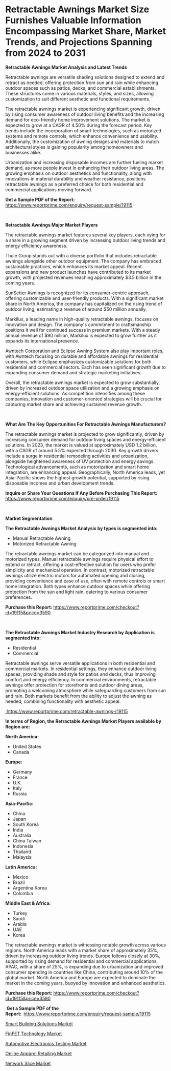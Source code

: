 <p><h1>Retractable Awnings Market Size Furnishes Valuable Information Encompassing Market Share, Market Trends, and Projections Spanning from 2024 to 2031</h1></p><p><strong>Retractable Awnings Market Analysis and Latest Trends</strong></p>
<p><p>Retractable awnings are versatile shading solutions designed to extend and retract as needed, offering protection from sun and rain while enhancing outdoor spaces such as patios, decks, and commercial establishments. These structures come in various materials, styles, and sizes, allowing customization to suit different aesthetic and functional requirements.</p><p>The retractable awnings market is experiencing significant growth, driven by rising consumer awareness of outdoor living benefits and the increasing demand for eco-friendly home improvement solutions. The market is expected to grow at a CAGR of 4.50% during the forecast period. Key trends include the incorporation of smart technologies, such as motorized systems and remote controls, which enhance convenience and usability. Additionally, the customization of awning designs and materials to match architectural styles is gaining popularity among homeowners and businesses alike.</p><p>Urbanization and increasing disposable incomes are further fueling market demand, as more people invest in enhancing their outdoor living areas. The growing emphasis on outdoor aesthetics and functionality, along with innovations in material durability and weather resistance, positions retractable awnings as a preferred choice for both residential and commercial applications moving forward.</p></p>
<p><strong>Get a Sample PDF of the Report:&nbsp;</strong> <a href="https://www.reportprime.com/enquiry/request-sample/19115?utm_campaign=113&utm_medium=2&utm_source=Github&utm_content=ia&utm_term=22112024&utm_id=retractable-awnings">https://www.reportprime.com/enquiry/request-sample/19115</a></p>
<p>&nbsp;</p>
<p><strong>Retractable Awnings Major Market Players</strong></p>
<p><p>The retractable awnings market features several key players, each vying for a share in a growing segment driven by increasing outdoor living trends and energy efficiency awareness. </p><p>Thule Group stands out with a diverse portfolio that includes retractable awnings alongside other outdoor equipment. The company has embraced sustainable practices, which enhances its market appeal. Recent expansions and new product launches have contributed to its market growth, with projected revenues reaching approximately $3.5 billion in the coming years.</p><p>SunSetter Awnings is recognized for its consumer-centric approach, offering customizable and user-friendly products. With a significant market share in North America, the company has capitalized on the rising trend of outdoor living, estimating a revenue of around $50 million annually. </p><p>Markilux, a leading name in high-quality retractable awnings, focuses on innovation and design. The company's commitment to craftsmanship positions it well for continued success in premium markets. With a steady annual revenue of $90 million, Markilux is expected to grow further as it expands its international presence.</p><p>Awntech Corporation and Eclipse Awning System also play important roles, with Awntech focusing on durable and affordable awnings for residential customers, while Eclipse emphasizes customizable solutions for both residential and commercial sectors. Each has seen significant growth due to expanding consumer demand and strategic marketing initiatives.</p><p>Overall, the retractable awnings market is expected to grow substantially, driven by increased outdoor space utilization and a growing emphasis on energy-efficient solutions. As competition intensifies among these companies, innovation and customer-oriented strategies will be crucial for capturing market share and achieving sustained revenue growth.</p></p>
<p>&nbsp;</p>
<p><strong>What Are The Key Opportunities For Retractable Awnings Manufacturers?</strong></p>
<p><p>The retractable awnings market is projected to grow significantly, driven by increasing consumer demand for outdoor living spaces and energy-efficient solutions. In 2023, the market is valued at approximately USD 1.2 billion, with a CAGR of around 5.5% expected through 2030. Key growth drivers include a surge in residential remodeling activities and urbanization, alongside heightened awareness of UV protection and energy savings. Technological advancements, such as motorization and smart home integration, are enhancing appeal. Geographically, North America leads, yet Asia-Pacific shows the highest growth potential, supported by rising disposable incomes and urban development trends.</p></p>
<p><strong>Inquire or Share Your Questions If Any Before Purchasing This Report:</strong> <a href="https://www.reportprime.com/enquiry/pre-order/19115?utm_campaign=113&utm_medium=2&utm_source=Github&utm_content=ia&utm_term=22112024&utm_id=retractable-awnings">https://www.reportprime.com/enquiry/pre-order/19115</a></p>
<p>&nbsp;</p>
<p><strong>Market Segmentation</strong></p>
<p><strong>The Retractable Awnings Market Analysis by types is segmented into:</strong></p>
<p><ul><li>Manual Retractable Awning</li><li>Motorized Retractable Awning</li></ul></p>
<p><p>The retractable awnings market can be categorized into manual and motorized types. Manual retractable awnings require physical effort to extend or retract, offering a cost-effective solution for users who prefer simplicity and mechanical operation. In contrast, motorized retractable awnings utilize electric motors for automated opening and closing, providing convenience and ease of use, often with remote controls or smart home integration. Both types enhance outdoor spaces while offering protection from the sun and light rain, catering to various consumer preferences.</p></p>
<p><strong>Purchase this Report:&nbsp;</strong><a href="https://www.reportprime.com/checkout?id=19115&price=3590&utm_campaign=113&utm_medium=2&utm_source=Github&utm_content=ia&utm_term=22112024&utm_id=retractable-awnings">https://www.reportprime.com/checkout?id=19115&price=3590</a></p>
<p>&nbsp;</p>
<p><strong>The Retractable Awnings Market Industry Research by Application is segmented into:</strong></p>
<p><ul><li>Residential</li><li>Commercial</li></ul></p>
<p><p>Retractable awnings serve versatile applications in both residential and commercial markets. In residential settings, they enhance outdoor living spaces, providing shade and style for patios and decks, thus improving comfort and energy efficiency. In commercial environments, retractable awnings offer protection for storefronts and outdoor dining areas, promoting a welcoming atmosphere while safeguarding customers from sun and rain. Both markets benefit from the ability to adjust the awning as needed, combining functionality with aesthetic appeal.</p></p>
<p><a href="https://www.reportprime.com/retractable-awnings-r19115?utm_campaign=113&utm_medium=2&utm_source=Github&utm_content=ia&utm_term=22112024&utm_id=retractable-awnings">&nbsp;https://www.reportprime.com/retractable-awnings-r19115</a></p>
<p><strong>In terms of Region, the Retractable Awnings Market Players available by Region are:</strong></p>
<p>
    <p> <strong> North America: </strong>
        <ul>
            <li>United States</li>
            <li>Canada</li>
        </ul>
        </p> 
    <p> <strong> Europe: </strong>
        <ul>
            <li>Germany</li>
            <li>France</li>
            <li>U.K.</li>
            <li>Italy</li>
            <li>Russia</li>
        </ul>
        </p> 
    <p> <strong> Asia-Pacific: </strong>
        <ul>
            <li>China</li>
            <li>Japan</li>
            <li>South Korea</li>
            <li>India</li>
            <li>Australia</li>
            <li>China Taiwan</li>
            <li>Indonesia</li>
            <li>Thailand</li>
            <li>Malaysia</li>
        </ul>
        </p> 
    <p> <strong> Latin America: </strong>
        <ul>
            <li>Mexico</li>
            <li>Brazil</li>
            <li>Argentina Korea</li>
            <li>Colombia</li>
        </ul>
        </p> 
    <p> <strong> Middle East & Africa: </strong>
        <ul>
            <li>Turkey</li>
            <li>Saudi</li>
            <li>Arabia</li>
            <li>UAE</li>
            <li>Korea</li>
        </ul>
    </p>
    </p>
<p><p>The retractable awnings market is witnessing notable growth across various regions. North America leads with a market share of approximately 35%, driven by increasing outdoor living trends. Europe follows closely at 30%, supported by rising demand for residential and commercial applications. APAC, with a share of 25%, is expanding due to urbanization and improved consumer spending in countries like China, contributing around 10% of the global market. North America and Europe are expected to dominate the market in the coming years, buoyed by innovation and enhanced aesthetics.</p></p>
<p><strong>Purchase this Report: </strong><a href="https://www.reportprime.com/checkout?id=19115&price=3590&utm_campaign=113&utm_medium=2&utm_source=Github&utm_content=ia&utm_term=22112024&utm_id=retractable-awnings">https://www.reportprime.com/checkout?id=19115&price=3590</a></p>
<p>&nbsp;<strong>Get a Sample PDF of the Report:&nbsp;&nbsp;</strong><a href="https://www.reportprime.com/enquiry/request-sample/19115?utm_campaign=113&utm_medium=2&utm_source=Github&utm_content=ia&utm_term=22112024&utm_id=retractable-awnings">https://www.reportprime.com/enquiry/request-sample/19115</a></p>
<p><strong></strong></p>
<p><p><a href="https://www.linkedin.com/pulse/smart-building-solutions-market-outlook-from-2024--to47c?utm_campaign=113&utm_medium=2&utm_source=Github&utm_content=ia&utm_term=22112024&utm_id=retractable-awnings">Smart Building Solutions Market</a></p><p><a href="https://issuu.com/reportprime-2/docs/finfet-technology-market-size-2030._b4d3a12baa27e5?utm_campaign=113&utm_medium=2&utm_source=Github&utm_content=ia&utm_term=22112024&utm_id=retractable-awnings">FinFET Technology Market</a></p><p><a href="https://www.linkedin.com/pulse/automotive-electronics-testing-market-key-players-growth-907rc?utm_campaign=113&utm_medium=2&utm_source=Github&utm_content=ia&utm_term=22112024&utm_id=retractable-awnings">Automotive Electronics Testing Market</a></p><p><a href="https://issuu.com/reportprime-2/docs/online-apparel-retailing-market-siz_829b2a1006cf6f?utm_campaign=113&utm_medium=2&utm_source=Github&utm_content=ia&utm_term=22112024&utm_id=retractable-awnings">Online Apparel Retailing Market</a></p><p><a href="https://www.linkedin.com/pulse/network-slice-market-predictions-taking-consideration-8iq0c?utm_campaign=113&utm_medium=2&utm_source=Github&utm_content=ia&utm_term=22112024&utm_id=retractable-awnings">Network Slice Market</a></p></p>